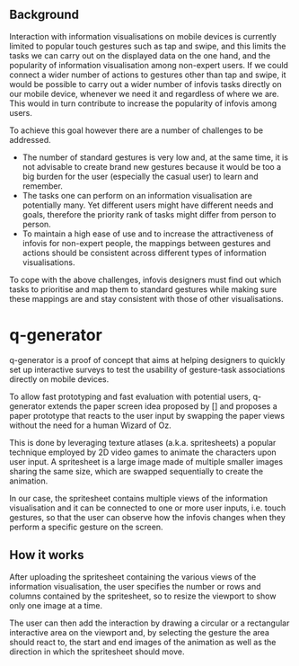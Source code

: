 ## Background
Interaction with information visualisations on mobile devices is currently limited to popular touch gestures such as tap and swipe, and this limits the tasks we can carry out on the displayed data on the one hand, and the popularity of information visualisation among non-expert users. If we could connect a wider number of actions to gestures other than tap and swipe, it would be possible to carry out a wider number of infovis tasks directly on our mobile device, whenever we need it and regardless of where we are. This would in turn contribute to increase the popularity of infovis among users.

To achieve this goal however there are a number of challenges to be addressed.

- The number of standard gestures is very low and, at the same time, it is not advisable to create brand new gestures because it would be too a big burden for the user (especially the casual user) to learn and remember.
- The tasks one can perform on an information visualisation are potentially many. Yet different users might have different needs and goals, therefore the priority rank of tasks might differ from person to person.
- To maintain a high ease of use and to increase the attractiveness of infovis for non-expert people, the mappings between gestures and actions should be consistent across different types of information visualisations.

To cope with the above challenges, infovis designers must find out which tasks to prioritise and map them to standard gestures while making sure these mappings are and stay consistent with those of other visualisations.

# q-generator
q-generator is a proof of concept that aims at helping designers to quickly set up interactive surveys to test the usability of gesture-task associations directly on mobile devices.

To allow fast prototyping and fast evaluation with potential users, q-generator extends the paper screen idea proposed by [] and proposes a paper prototype that reacts to the user input by swapping the paper views without the need for a human Wizard of Oz.

This is done by leveraging texture atlases (a.k.a. spritesheets) a popular technique employed by 2D video games to animate the characters upon user input. A spritesheet is a large image made of multiple smaller images sharing the same size, which are swapped sequentially to create the animation.

In our case, the spritesheet contains multiple views of the information visualisation and it can be connected to one or more user inputs, i.e. touch gestures, so that the user can observe how the infovis changes when they perform a specific gesture on the screen.
 
## How it works
After uploading the spritesheet containing the various views of the information visualisation, the user specifies the number or rows and columns contained by the spritesheet, so to resize the viewport to show only one image at a time.

The user can then add the interaction by drawing a circular or a rectangular interactive area on the viewport and, by selecting the gesture the area should react to, the start and end images of the animation as well as the direction in which the spritesheet should move.